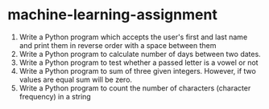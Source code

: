 # machine-learning-assignment
1. Write a Python program which accepts the
user's first and last name and print them in
reverse order with a space between them
2. Write a Python program to calculate number of
days between two dates.
3. Write a Python program to test whether a
passed letter is a vowel or not
4. Write a Python program to sum of three given
integers. However, if two values are equal sum
will be zero.
5. Write a Python program to count the number of
characters (character frequency) in a string
